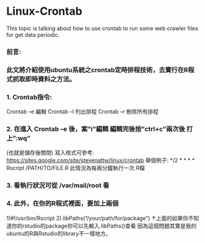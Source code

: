 # Linux-Crontab
This topic is talking about how to use crontab to run some web crawler files for get data periodic.
### 前言: 
### 此文將介紹使用ubuntu系統之crontab定時排程技術，去實行在R程式抓取即時資料之方法。

### 1.	Crontab指令:
Crontab –e   編輯
Crontab –l		列出排程
Crontab –r		刪除所有排程

### 2.	在進入 Crontab –e 後，案”i”編輯 編輯完後按”ctrl+c”兩次後 打上”:wq”
(也就是儲存後關閉)
寫入格式可參考:
https://sites.google.com/site/stevenattw/linux/crontab
舉個例子:
*/2 * * * * Rscript /PATH/TO/FILE.R
此情況為每兩分鐘執行一次.R檔

### 3.	看執行狀況可從 /var/mail/root 看 

### 4.	 此外，在你的R程式裡面，要加上兩個
1)#!/usr/bin/Rscript
2).libPaths(“/your/path/for/package”)
↑上面的如果你不知道你的rstudio的package你可以先輸入.libPaths()查看
因為這個問題其實是我的ubuntu的R與Rstudio的library不一樣地方。
